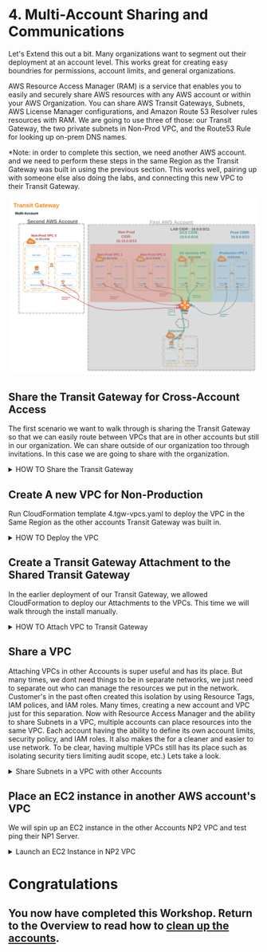 # 4. Multi-Account Sharing and Communications

Let's Extend this out a bit. Many organizations want to segment out their deployment at an account level. This works great for creating easy boundries for permissions, account limits, and general organizations.

AWS Resource Access Manager (RAM) is a service that enables you to easily and securely share AWS resources with any AWS account or within your AWS Organization. You can share AWS Transit Gateways, Subnets, AWS License Manager configurations, and Amazon Route 53 Resolver rules resources with RAM.
We are going to use three of those: our Transit Gateway, the two private subnets in Non-Prod VPC, and the Route53 Rule for looking up on-prem DNS names.

\*Note: in order to complete this section, we need another AWS account. and we need to perform these steps in the same Region as the Transit Gateway was built in using the previous section. This works well, pairing up with someone else also doing the labs, and connecting this new VPC to their Transit Gateway.

![Specify Details Screenshot](../images/Multiaccount-diagram.png)

## Share the Transit Gateway for Cross-Account Access

The first scenario we want to walk through is sharing the Transit Gateway so that we can easily route between VPCs that are in other accounts but still in our organization. We can share outside of our organization too through invitations. In this case we are going to share with the organization.

<details>
<summary>HOW TO Share the Transit Gateway</summary><p>

1. In the AWS Management Console change to the region you plan to work in and change. This is in the upper right hand drop down menu.

1. Lets determine the scope of the share. If you are pairing up with someone, choose **Option 1** below, we will use their Account number. If you are working in your Organziation, you can also use **Option 2** and share with all of the account in your AWS organization.
   **OPTION 1**

   - Pair up with someone else completing this walkthrough and share your account number with them, and jot their account number down as well. You will use this when identifying **Principals** later.
     You will connect a new VPC to their Transit Gateway and they will connect a new VPC to your Accounts Transit Gateway

   **OPTION 2**

   - Just to the left of the Region Drop down, click on your login drop-down menu and select **My organization**. On **Your account belongs to the following organization:** screen, make a note of the **Organization ID** (it will start with an **o-**)

1. In the AWS Management Console choose **Services** then select **Resource Access Manager**.

1. From the left-hand menu select **Resource Shares** (you may have to open the Burger menu). Click the **Create a resource share** button in the upper right of the main panel.

1. Fill out the **Create Resource Share** details:

- **Name** - give it a Descriptive name for the Share
- **Seclect Resource type** - from the drop down select **Transit Gateways**.
- **ID** - from the list, select the Transit Gateway you created for the Lab
- **Principals - optional** - in the search box, paste the account number or organization ID you recorded a few steps up (depending on which option you picked above). Click the **add** button to the right.
  Verify you have everything entered correctly and click the **Create resource share** in the bottom right of the main panel.

</p>
</details>

## Create A new VPC for Non-Production

Run CloudFormation template 4.tgw-vpcs.yaml to deploy the VPC in the Same Region as the other accounts Transit Gateway was built in.

<details>
<summary>HOW TO Deploy the VPC</summary><p>

1. In the AWS Management Console change to the region the VPCs and Transit Gateway were created **IN THE OTHER ACCOUNT**. This is in the upper right-hand drop-down menu. _note: Today, AWS Transit Gateway can only attach to VPCs in the same region as the Transit Gateway. There are architectures that allow for a multi-region design, for example using VPN and a Transit VPC. This is out of scope for this lab._

1. In the AWS Management Console choose **Services** then select **CloudFormation**.

1. In the main panel select **Create Stack** in the upper right-hand corner.<p>

   ![Create Stack button](../images/createStack.png)

1. Make sure **Template is ready** is selected from Prepare template options.

1. At the **Prerequisite - Prepare template** screen, for **template source** select **Upload a template file** and click **Choose file** from **Upload a Template file**. from your local files select **1.tgw-vpcs.yaml** and click **Open**.

1. Back at the **Prerequisite - Prepare template** screen, click **Next** in the lower right.

1. For the **Specify stack details** give the stack a name and Select two Availability Zones (AZs) to deploy to. _We will be deploying all of the VPCs in the same AZs, but that is not required by AWS Transit Gateway_. Click **Next**.
   ![Stack Parameters](../images/createStack-CROSSparameters.png)

1. For **Configuration stack options** we don't need to change anything, so just click **Next** in the bottom right.

1. Scroll down to the bottom of the **Review name_of_your_stack** and check the **I acknowledge that AWS CloudFormation might create IAM resources with custom names.** Click the **Create** button in the lower right.
   ![Create Stack](../images/createStack-VPCiam.png)

1. Wait for the Stack to show **Create_Complete**.
   ![Stack Complete](../images/createStack-CROSScomplete.png)

      </p>
      </details>

## Create a Transit Gateway Attachment to the Shared Transit Gateway

In the earlier deployment of our Transit Gateway, we allowed CloudFormation to deploy our Attachments to the VPCs. This time we will walk through the install manually.

<details>
<summary>HOW TO Attach VPC to Transit Gateway</summary><p>

1. In the AWS Management Console change to the region you are working in. This is in the upper right hand drop down menu.

1. In the AWS Management Console choose **Services** then select **VPC**.

1. From the menu on the left, Scroll down and select **Transit Gateway Attachments**.

1. You will see the VPC Attachments listed, but we want to add one to connect our Datacenter. Click the **Create Transit Gateway Attachment** button above the list.

1. Fill out the **Create Transit Gateway Attachment** form.

   - **Transit Gateway ID** select the TGW from the list that is from the other account.
   - **Attachment Type** is **VPC**
   - **Attachment name tag** give it a descriptive name.
   - **DNS support** leave enabled.
   - **IPv6 support** leave unchecked
   - **VPC ID** select the ID that has the name: NP3-_stack_name_ from the list
   - **Subnet IDs** check the two subnets that end in **Attach-A Subnet** and **Attach-B Subnet**.
     Verify you have everything entered correctly and click the **Create attachment** in the bottom right of the main panel.

1. Click **close**

1. Still on the **VPC** Service console, from the menu on the left Scroll up and select **Route Tables**

1. You will see the Route Tables listed in the main pane. Select NP3-_stack_name_-Private route table, Check the box next to it. Let's take a look toward the bottom of the panel and click the **Routes** tab. Currently, there is just one route, the local VPC route. Since the only way out is going to be the Transit Gateway, lets make our life simple and point a default route to the Transit Gateway Attachment. Click the **Edit Routes** in the **Routes** tab.

1. On the **Edit routes** page, Click the **Add route** button and enter a default route by setting the destination of **0.0.0.0/0**. In the Target drop-down, select **Transit Gateway** and pick your Transit Gateway create for this project. Make sure its the one in the other account, not the account you are currently logged into.
   ![Stack Complete](../images/vpc-defaultroute.png)

   ### Now we need to manage the routing in Transit Gateway account.

1. From the Menu on the Left Select **Transit Gateway Attachments** to give the VCP attachment a name. Scan down the **Resource type** column for the Attachment with the **Name** blank. You can verify this Attachment is from the other Account by looking at the **Details** tab at the bottom of the main panel. The **Resource owner account ID** will be the other AWS account ID. \*note: Back at the top, if you click the pencil that appears when you mouse over the **Name** column, you can enter a name that is different than the first VPN. Be sure to click the _check_ mark to save the name.

1. From the Menu on the Left Select **Transit Gateway Route Tables**. From the table in the main panel select **Red Route Table**. Lets take a look toward the bottom, and click the **Associations** tab. Associations mean that traffic coming from the outside toward the Transit gateway will use this route table to know where the packet will go after routing through the TGW. _note: An attachment can only be Associated with one route table. But a route table can have multiple associations_. Here in the **Red Route Table**, click **Create associations** in the **Associations** tab. From the drop-down list, select the NP3 vpc . _note:it should be the only one in the list without a **Association route table** ._ Click **Create association**.
   ![Associate VPN](../images/tgw-vpnassocationspending.png)

1. While at the **Transit Gateway Route Tables**, take a look at the **Propagations** tab. These are the Resources that dynamically inform the route table. An attachment can propagate to multiple route tables. For the New Non-Production (NP3) VPC, we want to propagate to the Non-Prod(Red) route table and the Datacenter/Datacenter Services ROute table (Green) route table. Lets start with the **Red Route Table**. We can see all of the VPCs are propagating their CIDR to the route table.

1. Repeat the above step on the propagations tab for the **Green Route Table**.

</p>
</details>

## Share a VPC

Attaching VPCs in other Accounts is super useful and has its place. But many times, we dont need things to be in separate networks, we just need to separate out who can manage the resources we put in the network. Customer's in the past often created this isolation by using Resource Tags, IAM polices, and IAM roles. Many times, creating a new account and VPC just for this separation. Now with Resource Access Manager and the ability to share Subnets in a VPC, multiple accounts can place resources into the same VPC. Each account having the ability to define its own account limits, security policy, and IAM roles. It also makes the for a cleaner and easier to use network. To be clear, having multiple VPCs still has its place such as isolating security tiers limiting audit scope, etc.) Lets take a look.

<details>
<summary>Share Subnets in a VPC with other Accounts</summary></p>

1. In the AWS Management Console change to the region you plan to work in and change. This is in the upper right-hand drop-down menu.

1. Lets determine the scope of the share. If you are pairing up with someone, choose **Option 1** below, we will use their Account number. If you are working in your Organization, you can also use **Option 2** and share with all of the account in your AWS organization.
   **OPTION 1**

   - Pair up with someone else completing this walkthrough and share your account number with them, and jot their account number down as well. You will use this when identifying **Principals** later.
     You will deploy and EC2 instance in the other accounts NP-2 VPC and from their ping the server in NP1 VPC.

   **OPTION 2**

   - Just to the left of the Region Drop down, click on your login drop-down menu and select **My Organization**. On **Your account belongs to the following organization:** screen, make a note of the **Organization ID** (it will start with an **o-**)

1. In the AWS Management Console choose **Services** then select **Resource Access Manager**.

1. From the left-hand menu select **Resource Shares** (you may have to open the Burger menu). Click the **Create a resource share** button in the upper right of the main panel.

1. Fill out the **Create Resource Share** details:

   - **Name** - give it a Descriptive name for the Share
   - **Select Resource type** - from the drop down select **Subnets**.
   - **ID** - from the list, select the two private subnets in NP2 VPC (their **Names** are NP2-_vpc_stack_name_-Priv-A and NP2-_vpc_stack_name_-Priv-B)
   - **Principals - optional** - in the search box, paste the account number or organization ID you recorded a few steps up (depending on which option you picked above). Click the **add** button to the right.
     Verify you have everything entered correctly and click the **Create resource share** in the bottom right of the main panel.

</p>
</details>

## Place an EC2 instance in another AWS account's VPC

We will spin up an EC2 instance in the other Accounts NP2 VPC and test ping their NP1 Server.

<details>
<summary>Launch an EC2 Instance in NP2 VPC</summary></p>
*INCOMPLETE*
1. Launch EC2 instance in the Shared VPC subnet.
2. Use Session manager to access the new server's shell
3. ping np1.aws.*corp_domain_name
      ```
      sh-4.2$ ping np1.aws.kneetoe.com
      PING 10.16.18.220 (10.16.18.220) 56(84) bytes of data.
      64 bytes from 10.16.18.220: icmp_seq=1 ttl=254 time=1.09 ms
      64 bytes from 10.16.18.220: icmp_seq=2 ttl=254 time=0.763 ms
      64 bytes from 10.16.18.220: icmp_seq=3 ttl=254 time=0.807 ms
      64 bytes from 10.16.18.220: icmp_seq=4 ttl=254 time=0.891 ms
      64 bytes from 10.16.18.220: icmp_seq=5 ttl=254 time=0.736 ms
      64 bytes from 10.16.18.220: icmp_seq=6 ttl=254 time=0.673 ms
      64 bytes from 10.16.18.220: icmp_seq=7 ttl=254 time=0.806 ms
      ^C
      --- 10.16.18.220 ping statistics ---
      7 packets transmitted, 7 received, 0% packet loss, time 6042ms
      rtt min/avg/max/mdev = 0.673/0.824/1.096/0.130 ms
      ```
</p>
</details>

# Congratulations

## You now have **completed** this Workshop. Return to the Overview to read how to [clean up the accounts](..).
